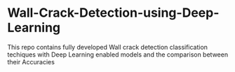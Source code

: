 # Wall-Crack-Detection-using-Deep-Learning
This repo contains fully developed Wall crack detection classification techiques with Deep Learning enabled models and the comparison between their Accuracies
